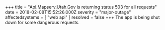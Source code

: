 +++
title = "Api.Mapserv.Utah.Gov is returning status 503 for all requests"
date = 2018-02-08T15:52:26.000Z
severity = "major-outage"
affectedsystems = [
  "web api"
]
resolved = false
+++
The app is being shut down for some dangerous requests.
